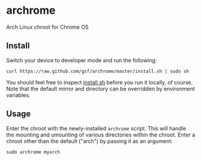 archrome
========

Arch Linux chroot for Chrome OS


Install
-------
Switch your device to developer mode and run the following:
```
curl https://raw.github.com/gsf/archrome/master/install.sh | sudo sh
```

You should feel free to inspect [install.sh](/install.sh) before you run it
locally, of course. Note that the default mirror and directory can be
overridden by environment variables.

Usage
-----
Enter the chroot with the newly-installed `archrome` script. This will handle 
the mounting and umounting of various directories within the chroot. Enter a
chroot other than the default ("arch") by passing it as an argument:
```
sudo archrome myarch
```


